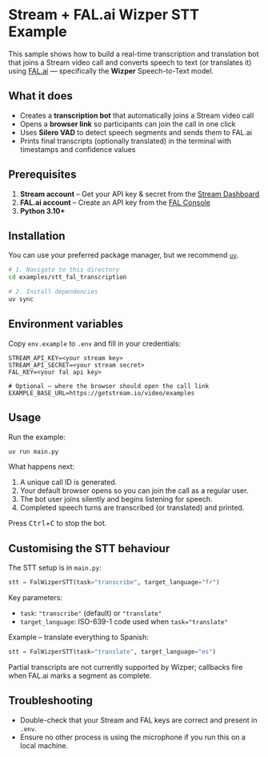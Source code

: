 # Stream + FAL.ai Wizper STT Example

This sample shows how to build a real-time transcription and translation bot that joins a
Stream video call and converts speech to text (or translates it) using
[FAL.ai](https://fal.ai) — specifically the **Wizper** Speech-to-Text model.

## What it does

- Creates a **transcription bot** that automatically joins a Stream video call
- Opens a **browser link** so participants can join the call in one click
- Uses **Silero VAD** to detect speech segments and sends them to FAL.ai
- Prints final transcripts (optionally translated) in the terminal with
  timestamps and confidence values

## Prerequisites

1. **Stream account** – Get your API key & secret from the
   [Stream Dashboard](https://dashboard.getstream.io)
2. **FAL.ai account** – Create an API key from the
   [FAL Console](https://app.fal.ai)
3. **Python 3.10+**

## Installation

You can use your preferred package manager, but we recommend [`uv`](https://docs.astral.sh/uv/).

```bash
# 1. Navigate to this directory
cd examples/stt_fal_transcription

# 2. Install dependencies
uv sync
```

## Environment variables

Copy `env.example` to `.env` and fill in your credentials:

```
STREAM_API_KEY=<your stream key>
STREAM_API_SECRET=<your stream secret>
FAL_KEY=<your fal api key>

# Optional – where the browser should open the call link
EXAMPLE_BASE_URL=https://getstream.io/video/examples
```

## Usage

Run the example:

```bash
uv run main.py
```

What happens next:

1. A unique call ID is generated.
2. Your default browser opens so you can join the call as a regular user.
3. The bot user joins silently and begins listening for speech.
4. Completed speech turns are transcribed (or translated) and printed.

Press <kbd>Ctrl</kbd>+<kbd>C</kbd> to stop the bot.

## Customising the STT behaviour

The STT setup is in `main.py`:

```python
stt = FalWizperSTT(task="transcribe", target_language="fr")
```

Key parameters:

- `task`: `"transcribe"` (default) or `"translate"`
- `target_language`: ISO-639-1 code used when `task="translate"`

Example – translate everything to Spanish:

```python
stt = FalWizperSTT(task="translate", target_language="es")
```

Partial transcripts are not currently supported by Wizper; callbacks fire when
FAL.ai marks a segment as complete.

## Troubleshooting

- Double-check that your Stream and FAL keys are correct and present in `.env`.
- Ensure no other process is using the microphone if you run this on a local
  machine.
